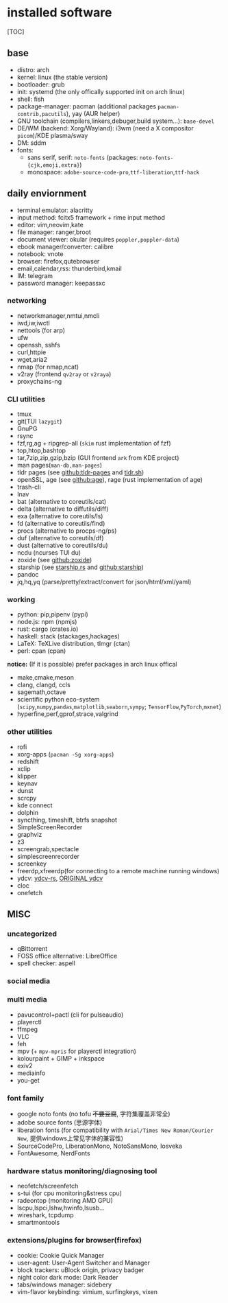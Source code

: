 # installed software

[TOC]

## base

- distro: arch
- kernel: linux (the stable version)
- bootloader: grub
- init: systemd (the only offically supported init on arch linux)
- shell: fish
- package-manager: pacman (additional packages `pacman-contrib,pacutils`), yay (AUR helper)
- GNU toolchain (compilers,linkers,debuger,build system...): `base-devel`
- DE/WM (backend: Xorg/Wayland): i3wm (need a X compositor `picom`)/KDE plasma/sway
- DM: sddm
- fonts:
  - sans serif, serif: `noto-fonts` (packages: `noto-fonts-{cjk,emoji,extra}`)
  - monospace: `adobe-source-code-pro`,`ttf-liberation`,`ttf-hack`

## daily enviornment

- terminal emulator: alacritty
- input method: fcitx5 framework + rime input method
- editor: vim,neovim,kate
- file manager: ranger,broot
- document viewer: okular (requires `poppler,poppler-data`)
- ebook manager/converter: calibre
- notebook: vnote
- browser: firefox,qutebrowser
- email,calendar,rss: thunderbird,kmail
- IM: telegram
- password manager: keepassxc

### networking

- networkmanager,nmtui,nmcli
- iwd,iw,iwctl
- nettools (for arp)
- ufw
- openssh, sshfs
- curl,httpie
- wget,aria2
- nmap (for nmap,ncat)
- v2ray (frontend `qv2ray` or `v2raya`)
- proxychains-ng

### CLI utilities

- tmux
- git(TUI `lazygit`)
- GnuPG
- rsync
- fzf,rg,ag + ripgrep-all (`skim` rust implementation of fzf)
- top,htop,bashtop
- tar,7zip,zip,gzip,bzip (GUI frontend `ark` from KDE project)
- man pages(`man-db,man-pages`)
- tldr pages (see [github:tldr-pages](https://github.com/tldr-pages/tldr) and [tldr.sh](https://tldr.sh))
- openSSL, age (see [github:age](https://github.com/FiloSottile/age)), rage (rust implementation of age)
- trash-cli
- lnav
- bat (alternative to coreutils/cat)
- delta (alternative to diffutils/diff)
- exa (alternative to coreutils/ls)
- fd (alternative to coreutils/find)
- procs (alternative to procps-ng/ps)
- duf (alternative to coreutils/df)
- dust (alternative to coreutils/du)
- ncdu (ncurses TUI du)
- zoxide (see [github:zoxide](https://github.com/ajeetdsouza/zoxide))
- starship (see [starship.rs](https://starship.rs/) and [github:starship](https://github.com/starship/starship))
- pandoc
- jq,hq,yq (parse/pretty/extract/convert for json/html/xml/yaml)

### working

- python: pip,pipenv (pypi)
- node.js: npm (npmjs)
- rust: cargo (crates.io)
- haskell: stack (stackages,hackages)
- LaTeX: TeXLive distribution, tlmgr (ctan)
- perl: cpan (cpan)

**notice:** (If it is possible) prefer packages in arch linux offical

- make,cmake,meson
- clang, clangd, ccls
- sagemath,octave
- scientific python eco-system (`scipy`,`numpy`,`pandas`,`matplotlib`,`seaborn`,`sympy`; `TensorFlow`,`PyTorch`,`mxnet`)
- hyperfine,perf,gprof,strace,valgrind

### other utilities

- rofi
- xorg-apps (`pacman -Sg xorg-apps`)
- redshift
- xclip
- klipper
- keynav
- dunst
- scrcpy
- kde connect
- dolphin
- syncthing, timeshift, btrfs snapshot
- SimpleScreenRecorder
- graphviz
- z3
- screengrab,spectacle
- simplescreenrecorder
- screenkey
- freerdp,xfreerdp(for connecting to a remote machine running windows)
- ydcv: [ydcv-rs](https://github.com/farseerfc/ydcv-rs), [ORIGINAL ydcv](https://github.com/felixonmars/ydcv/)
- cloc
- onefetch

## MISC

### uncategorized

- qBittorrent
- FOSS office alternative: LibreOffice
- spell checker: aspell

### social media

### multi media

- pavucontrol+pactl (cli for pulseaudio)
- playerctl
- ffmpeg
- VLC
- feh
- mpv (+ `mpv-mpris` for playerctl integration)
- kolourpaint + GIMP + inkspace
- exiv2
- mediainfo
- you-get

### font family

- google noto fonts (no tofu ~~不要豆腐~~, 字符集覆盖非常全)
- adobe source fonts (思源字体)
- liberation fonts (for compatibility with `Arial/Times New Roman/Courier New`, 提供windows上常见字体的兼容性)
- SourceCodePro, LiberationMono, NotoSansMono, Iosveka
- FontAwesome, NerdFonts

### hardware status monitoring/diagnosing tool

- neofetch/screenfetch
- s-tui (for cpu monitoring&stress cpu)
- radeontop (monitoring AMD GPU)
- lscpu,lspci,lshw,hwinfo,lsusb...
- wireshark, tcpdump
- smartmontools

### extensions/plugins for browser(firefox)

- cookie: Cookie Quick Manager
- user-agent: User-Agent Switcher and Manager
- block trackers: uBlock origin, privacy badger
- night color dark mode: Dark Reader
- tabs/windows manager: sidebery
- vim-flavor keybinding: vimium, surfingkeys, vixen
